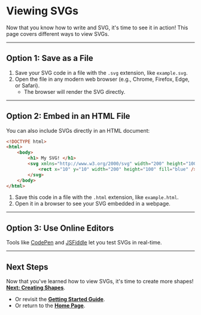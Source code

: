 # Viewing SVGs  
Now that you know how to write and SVG, it's time to see it in action! This page covers different ways to view SVGs.  

---

## Option 1: Save as a File
1. Save your SVG code in a file with the `.svg` extension, like `example.svg`.
2. Open the file in any modern web browser (e.g., Chrome, Firefox, Edge, or Safari).
    - The browser will render the SVG directly.

---

## Option 2: Embed in an HTML File
You can also include SVGs directly in an HTML document:  
```html
<!DOCTYPE html>
<html>
    <body>
        <h1> My SVG! </h1>
        <svg xmlns="http://www.w3.org/2000/svg" width="200" height="100">
            <rect x="10" y="10" width="200" height="100" fill="blue" />
        </svg>
    </body>
</html>
```

1. Save this code in a file with the `.html` extension, like `example.html`.
2. Open it in a browser to see your SVG embedded in a webpage.

---

## Option 3: Use Online Editors
Tools like <a href="https://codepen.io/" target="_blank">CodePen</a> and <a href="https://jsfiddle.net/" target="_blank">JSFiddle</a> let you test SVGs in real-time.  

---

## **Next Steps**

Now that you've learned how to view SVGs, it's time to create more shapes!  
**[Next: Creating Shapes](./4creating-shapes.md)**.  

- Or revisit the **[Getting Started Guide](./2getting-started.md)**.  
- Or return to the **[Home Page](./README.md)**.  
